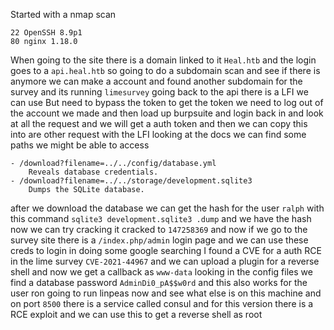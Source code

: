 Started with a nmap scan
```
22 OpenSSH 8.9p1
80 nginx 1.18.0
```
When going to the site there is a domain linked to it `Heal.htb` and the login goes to a `api.heal.htb` so going to do a subdomain scan and see if there is anymore we can make a account and found another subdomain for the survey and its running `limesurvey` going back to the api there is a LFI we can use 
But need to bypass the token to get the token we need to log out of the account we made and then load up burpsuite and login back in and look at all the request and we will get a auth token and then we can copy this into are other request with the LFI looking at the docs we can find some paths we might be able to access 
```
- /download?filename=../../config/database.yml
    Reveals database credentials.
- /download?filename=../../storage/development.sqlite3  
    Dumps the SQLite database.
```
after we download the database we can get the hash for the user `ralph` with this command `sqlite3 development.sqlite3 .dump` and we have the hash now we can try cracking it cracked to `147258369` and now if we go to the survey site there is a `/index.php/admin` login page and we can use these creds to login in doing some google searching I found a CVE for a auth RCE in the lime survey `CVE-2021-44967` and we can upload a plugin for a reverse shell and now we get a callback as `www-data` looking in the config files we find a database password `AdminDi0_pA$$w0rd` and this also works for the user ron going to run linpeas now and see what else is on this machine and on port `8500` there is a service called consul and for this version there is a RCE exploit and we can use this to get a reverse shell as root 